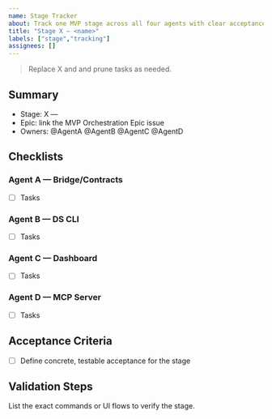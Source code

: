 ```yaml
---
name: Stage Tracker
about: Track one MVP stage across all four agents with clear acceptance
title: "Stage X — <name>"
labels: ["stage","tracking"]
assignees: []
---
```


> Replace X and <name> and prune tasks as needed.

## Summary

- Stage: X — <name>
- Epic: link the MVP Orchestration Epic issue
- Owners: @AgentA @AgentB @AgentC @AgentD

## Checklists

### Agent A — Bridge/Contracts
- [ ] Tasks

### Agent B — DS CLI
- [ ] Tasks

### Agent C — Dashboard
- [ ] Tasks

### Agent D — MCP Server
- [ ] Tasks

## Acceptance Criteria

- [ ] Define concrete, testable acceptance for the stage

## Validation Steps

List the exact commands or UI flows to verify the stage.


